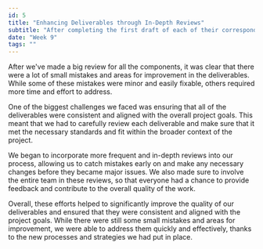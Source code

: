 ```yaml
---
id: 5
title: "Enhancing Deliverables through In-Depth Reviews"
subtitle: "After completing the first draft of each of their corresponding tasks, the team members began the process of revising and improving their work. This involved carefully reviewing their deliverables and making any necessary changes to ensure that they met the necessary standards and were consistent with the overall project goals. In order to keep the project on schedule, the team had to be disciplined and focused in their work. This meant that each team member had to stick to the schedule that was outlined in week 6, and make sure that they completed their revisions and improvements in a timely manner."
date: "Week 9"
tags: ""
---
```

After we've made a big review for all the components, it was clear that there were a lot of small mistakes and areas for improvement in the deliverables. While some of these mistakes were minor and easily fixable, others required more time and effort to address.

One of the biggest challenges we faced was ensuring that all of the deliverables were consistent and aligned with the overall project goals. This meant that we had to carefully review each deliverable and make sure that it met the necessary standards and fit within the broader context of the project.

We began to incorporate more frequent and in-depth reviews into our process, allowing us to catch mistakes early on and make any necessary changes before they became major issues. We also made sure to involve the entire team in these reviews, so that everyone had a chance to provide feedback and contribute to the overall quality of the work.

Overall, these efforts helped to significantly improve the quality of our deliverables and ensured that they were consistent and aligned with the project goals. While there were still some small mistakes and areas for improvement, we were able to address them quickly and effectively, thanks to the new processes and strategies we had put in place.
